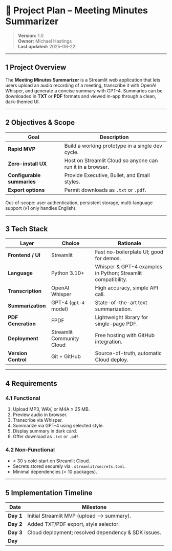 # 📑 Project Plan – Meeting Minutes Summarizer

> **Version:** 1.0  
> **Owner:** Michael Hastings  
> **Last updated:** 2025-06-22  

---

## 1  Project Overview
The **Meeting Minutes Summarizer** is a Streamlit web application that lets users upload an audio recording of a meeting, transcribe it with OpenAI Whisper, and generate a concise summary with GPT-4. Summaries can be downloaded in **TXT** or **PDF** formats and viewed in-app through a clean, dark-themed UI.

---

## 2  Objectives & Scope
| Goal | Description |
|------|-------------|
| **Rapid MVP** | Build a working prototype in a single dev cycle. |
| **Zero-install UX** | Host on Streamlit Cloud so anyone can run it in a browser. |
| **Configurable summaries** | Provide Executive, Bullet, and Email styles. |
| **Export options** | Permit downloads as `.txt` or `.pdf`. |

Out-of-scope: user authentication, persistent storage, multi-language support (v1 only handles English).

---

## 3  Tech Stack
| Layer | Choice | Rationale |
|-------|--------|-----------|
| **Frontend / UI** | Streamlit | Fast no-boilerplate UI; good for demos. |
| **Language** | Python 3.10+ | Whisper & GPT-4 examples in Python; Streamlit compatibility. |
| **Transcription** | OpenAI Whisper | High accuracy, simple API call. |
| **Summarization** | GPT-4 (`gpt-4` model) | State-of-the-art text summarization. |
| **PDF Generation** | FPDF | Lightweight library for single-page PDF. |
| **Deployment** | Streamlit Community Cloud | Free hosting with GitHub integration. |
| **Version Control** | Git + GitHub | Source-of-truth, automatic Cloud deploy. |

---

## 4  Requirements
### 4.1  Functional
1. Upload MP3, WAV, or M4A ≤ 25 MB.
2. Preview audio in browser.
3. Transcribe via Whisper.
4. Summarize via GPT-4 using selected style.
5. Display summary in dark card.
6. Offer download as `.txt` or `.pdf`.

### 4.2  Non-Functional
- < 30 s cold-start on Streamlit Cloud.
- Secrets stored securely via `.streamlit/secrets.toml`.
- Minimal dependencies (< 10 packages).

---

## 5  Implementation Timeline
| Date | Milestone |
|------|-----------|
| **Day 1** | Initial Streamlit MVP (upload ⟶ summary). |
| **Day 2** | Added TXT/PDF export, style selector. |
| **Day 3** | Cloud deployment; resolved dependency & SDK issues. |
| **Day**
